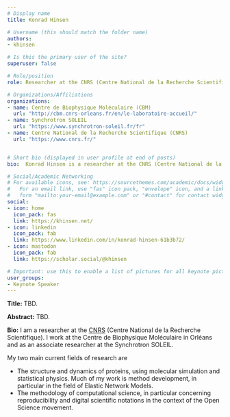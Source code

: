 ```yaml
---
# Display name
title: Konrad Hinsen

# Username (this should match the folder name)
authors:
- khinsen

# Is this the primary user of the site?
superuser: false

# Role/position
role: Researcher at the CNRS (Centre National de la Recherche Scientifique).

# Organizations/Affiliations
organizations:
- name: Centre de Biophysique Moléculaire (CBM)
  url: "http://cbm.cnrs-orleans.fr/en/le-laboratoire-accueil/"
- name: Synchrotron SOLEIL
  url: "https://www.synchrotron-soleil.fr/fr"
- name: Centre National de la Recherche Scientifique (CNRS)
  url: "https://www.cnrs.fr/"


# Short bio (displayed in user profile at end of posts)
bio:  Konrad Hinsen is a researcher at the CNRS (Centre National de la Recherche Scientifique). He works at the Centre de Biophysique Moléculaire in Orléans and as an associate researcher at the Synchrotron SOLEIL.

# Social/Academic Networking
# For available icons, see: https://sourcethemes.com/academic/docs/widgets/#icons
#   For an email link, use "fas" icon pack, "envelope" icon, and a link in the
#   form "mailto:your-email@example.com" or "#contact" for contact widget.
social:
- icon: home
  icon_pack: fas
  link: https://khinsen.net/
- icon: linkedin
  icon_pack: fab
  link: https://www.linkedin.com/in/konrad-hinsen-61b3b72/
- icon: mastodon
  icon_pack: fab
  link: https://scholar.social/@khinsen

# Important: use this to enable a list of pictures for all keynote pictures on the keynote speaker page.
user_groups:
- Keynote Speaker
---
```

**Title:** TBD.

**Abstract:** TBD.

**Bio:** I am a researcher at the [CNRS](https://www.cnrs.fr/) (Centre National de la Recherche Scientifique). I work at the Centre de Biophysique Moléculaire in Orléans and as an associate researcher at the Synchrotron SOLEIL.   

My two main current fields of research are  

- The structure and dynamics of proteins, using molecular simulation and statistical physics. Much of my work is method development, in particular in the field of Elastic Network Models.  
- The methodology of computational science, in particular concerning reproducibility and digital scientific notations in the context of the Open Science movement.  